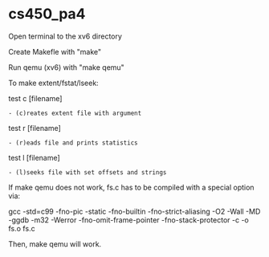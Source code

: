 # cs450_pa4

Open terminal to the xv6 directory

Create Makefle with "make"

Run qemu (xv6) with "make qemu"

To make extent/fstat/lseek:

  test c [filename]
  
    - (c)reates extent file with argument
    
  test r [filename]
  
    - (r)eads file and prints statistics
    
  test l [filename]
  
    - (l)seeks file with set offsets and strings
    

If make qemu does not work,
fs.c has to be compiled with a special option via:

gcc -std=c99 -fno-pic -static -fno-builtin -fno-strict-aliasing -O2 -Wall -MD -ggdb -m32 -Werror -fno-omit-frame-pointer -fno-stack-protector -c -o fs.o fs.c

Then, make qemu will work.
